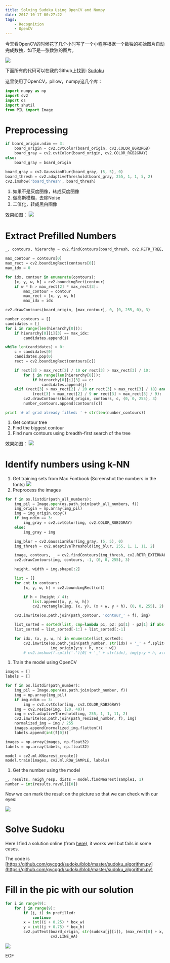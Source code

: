 ```yaml
---
title: Solving Sudoku Using OpenCV and Numpy
date: 2017-10-17 00:27:22
tags:
    - Recognition
    - OpenCV
---
```


今天看OpenCV的时候花了几个小时写了一个小程序根据一个数独的初始图片自动完成数独，如下是一张数独的图片。

![](/images/opencv-sudoku/sudoku.png)

下面所有的代码可以在我的Github上找到: [Sudoku](https://github.com/gycggd/sudoku)

这里使用了OpenCV，pillow，numpy这几个库：

``` py
import numpy as np
import cv2
import os
import shutil
from PIL import Image
```

# Preprocessing

``` py
if board_origin.ndim == 3:
    board_origin = cv2.cvtColor(board_origin, cv2.COLOR_BGR2RGB)
    board_gray = cv2.cvtColor(board_origin, cv2.COLOR_RGB2GRAY)
else:
    board_gray = board_origin

board_gray = cv2.GaussianBlur(board_gray, (5, 5), 0)
board_thresh = cv2.adaptiveThreshold(board_gray, 255, 1, 1, 5, 2)
cv2.imshow('board_thresh', board_thresh)
```

1. 如果不是灰度图像，转成灰度图像
2. 做高斯模糊，去除Noise
3. 二值化，转成黑白图像

效果如图：
![](/images/opencv-sudoku/pped.png)


# Extract Prefilled Numbers

``` py
_, contours, hierarchy = cv2.findContours(board_thresh, cv2.RETR_TREE, cv2.CHAIN_APPROX_SIMPLE)

max_contour = contours[0]
max_rect = cv2.boundingRect(contours[0])
max_idx = 0

for idx, contour in enumerate(contours):
    [x, y, w, h] = cv2.boundingRect(contour)
    if w * h > max_rect[2] * max_rect[3]:
        max_contour = contour
        max_rect = [x, y, w, h]
        max_idx = idx

cv2.drawContours(board_origin, [max_contour], 0, (0, 255, 0), 3)

number_contours = []
candidates = []
for i in range(len(hierarchy[0])):
    if hierarchy[0][i][3] == max_idx:
        candidates.append(i)

while len(candidates) > 0:
    c = candidates[0]
    candidates.pop(0)
    rect = cv2.boundingRect(contours[c])

    if rect[2] > max_rect[2] / 10 or rect[3] > max_rect[3] / 10:
        for j in range(len(hierarchy[0])):
            if hierarchy[0][j][3] == c:
                candidates.append(j)
    elif (rect[3] > max_rect[2] / 20 or rect[3] > max_rect[3] / 18) and \
            (rect[3] < max_rect[2] / 9 or rect[3] < max_rect[3] / 9):
        cv2.drawContours(board_origin, contours, c, (0, 0, 255), 3)
        number_contours.append(contours[c])

print '# of grid already filled: ' + str(len(number_contours))
```

1. Get contour tree
1. Find the biggest contour
1. Find num contours using breadth-first search of the tree

效果如图：
![](/images/opencv-sudoku/extracted_contours.png)

# Identify numbers using k-NN

1. Get training sets from Mac Fontbook (Screenshot the numbers in the fonts)
![](/images/opencv-sudoku/train_sets.png)
1. Preprocess the images
``` py
for f in os.listdir(path_all_numbers):
    img_pil = Image.open(os.path.join(path_all_numbers, f))
    img_origin = np.array(img_pil)
    img = img_origin.copy()
    if img.ndim == 3:
        img_gray = cv2.cvtColor(img, cv2.COLOR_RGB2GRAY)
    else:
        img_gray = img

    img_blur = cv2.GaussianBlur(img_gray, (5, 5), 0)
    img_thresh = cv2.adaptiveThreshold(img_blur, 255, 1, 1, 11, 2)

    image, contours, _ = cv2.findContours(img_thresh, cv2.RETR_EXTERNAL, cv2.CHAIN_APPROX_SIMPLE)
    cv2.drawContours(img, contours, -1, (0, 0, 255), 3)

    height, width = img.shape[:2]

    list = []
    for cnt in contours:
        [x, y, w, h] = cv2.boundingRect(cnt)

        if h > (height / 4):
            list.append([x, y, w, h])
            cv2.rectangle(img, (x, y), (x + w, y + h), (0, 0, 255), 2)

    cv2.imwrite(os.path.join(path_contour, 'contour_' + f), img)

    list_sorted = sorted(list, cmp=lambda p1, p2: p1[1] - p2[1] if abs(p1[1] - p2[1]) > height / 4 else p1[0] - p2[0])
    list_sorted = list_sorted[-1:] + list_sorted[:-1]

    for idx, (x, y, w, h) in enumerate(list_sorted):
        cv2.imwrite(os.path.join(path_number, str(idx) + '_' + f.split('.')[0] + '.jpg'),
                    img_origin[y:y + h, x:x + w])
        # cv2.imshow(f.split('.')[0] + '_' + str(idx), img[y:y + h, x:x + w])
```
1. Train the model using OpenCV
``` py
images = []
labels = []

for f in os.listdir(path_number):
    img_pil = Image.open(os.path.join(path_number, f))
    img = np.array(img_pil)
    if img.ndim == 3:
        img = cv2.cvtColor(img, cv2.COLOR_RGB2GRAY)
    img = cv2.resize(img, (20, 40))
    img = cv2.adaptiveThreshold(img, 255, 1, 1, 11, 2)
    cv2.imwrite(os.path.join(path_resized_number, f), img)
    normalized_img = img / 255
    images.append(normalized_img.flatten())
    labels.append(int(f[0]))

images = np.array(images, np.float32)
labels = np.array(labels, np.float32)

model = cv2.ml.KNearest_create()
model.train(images, cv2.ml.ROW_SAMPLE, labels)
```
1. Get the number using the model
``` py
_, results, neigh_resp, dists = model.findNearest(sample1, 1)
number = int(results.ravel()[0])
```

Now we can mark the result on the picture so that we can check with our eyes:

![](/images/opencv-sudoku/numbers_marked.png)

# Solve Sudoku

Here I find a solution online (from [here](http://norvig.com/sudoku.html)), it works well but fails in some cases.

The code is [https://github.com/gycggd/sudoku/blob/master/sudoku_algorithm.py](https://github.com/gycggd/sudoku/blob/master/sudoku_algorithm.py)

# Fill in the pic with our solution

``` py
for i in range(9):
    for j in range(9):
        if (j, i) in prefilled:
            continue
        x = int((i + 0.25) * box_w)
        y = int((j + 0.75) * box_h)
        cv2.putText(board_origin, str(sudoku[j][i]), (max_rect[0] + x, max_rect[1] + y), 3, 2, (0, 0, 0), 2,
                    cv2.LINE_AA)
```

![](/images/opencv-sudoku/solution.png)

EOF
